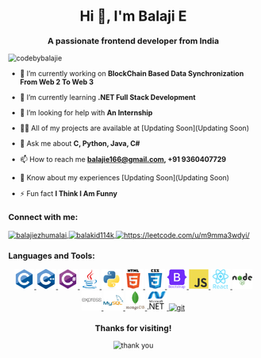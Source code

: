 <h1 align="center">Hi 👋, I'm Balaji E</h1>
<h3 align="center">A passionate frontend developer from India</h3>

<p align="left"> 
  <img src="https://komarev.com/ghpvc/?username=codebybalajie&label=Profile%20views&color=0e75b6&style=flat" alt="codebybalajie" /> 
</p>

- 🔭 I’m currently working on **BlockChain Based Data Synchronization From Web 2 To Web 3**

- 🌱 I’m currently learning **.NET Full Stack Development**

- 🤝 I’m looking for help with **An Internship**

- 👨‍💻 All of my projects are available at [Updating Soon](Updating Soon)

- 💬 Ask me about **C, Python, Java, C#**

- 📫 How to reach me **balajie166@gmail.com, +91 9360407729**

- 📄 Know about my experiences [Updating Soon](Updating Soon)

- ⚡ Fun fact **I Think I Am Funny**

<h3 align="left">Connect with me:</h3>
<p align="left">
  <a href="https://linkedin.com/in/balajiezhumalai" target="blank">
    <img align="center" src="https://raw.githubusercontent.com/rahuldkjain/github-profile-readme-generator/master/src/images/icons/Social/linked-in-alt.svg" alt="balajiezhumalai" height="30" width="40" />
  </a>
  <a href="https://instagram.com/balakid114k" target="blank">
    <img align="center" src="https://raw.githubusercontent.com/rahuldkjain/github-profile-readme-generator/master/src/images/icons/Social/instagram.svg" alt="balakid114k" height="30" width="40" />
  </a>
  <a href="https://www.leetcode.com/https://leetcode.com/u/m9mma3wdyi/" target="blank">
    <img align="center" src="https://raw.githubusercontent.com/rahuldkjain/github-profile-readme-generator/master/src/images/icons/Social/leet-code.svg" alt="https://leetcode.com/u/m9mma3wdyi/" height="30" width="40" />
  </a>
</p>

<h3 align="left">Languages and Tools:</h3>
<p align="center">
  <!-- Languages -->
  <a href="https://www.cprogramming.com/" target="_blank" rel="noreferrer">
    <img src="https://raw.githubusercontent.com/devicons/devicon/master/icons/c/c-original.svg" alt="c" width="40" height="40"/>
  </a>
  <a href="https://www.w3schools.com/cpp/" target="_blank" rel="noreferrer">
    <img src="https://raw.githubusercontent.com/devicons/devicon/master/icons/cplusplus/cplusplus-original.svg" alt="cplusplus" width="40" height="40"/>
  </a> 
  <a href="https://www.w3schools.com/cs/" target="_blank" rel="noreferrer">
    <img src="https://raw.githubusercontent.com/devicons/devicon/master/icons/csharp/csharp-original.svg" alt="csharp" width="40" height="40"/>
  </a>
  <a href="https://www.java.com" target="_blank" rel="noreferrer">
    <img src="https://raw.githubusercontent.com/devicons/devicon/master/icons/java/java-original.svg" alt="java" width="40" height="40"/>
  </a> 
  <a href="https://www.python.org" target="_blank" rel="noreferrer">
    <img src="https://raw.githubusercontent.com/devicons/devicon/master/icons/python/python-original.svg" alt="python" width="40" height="40"/>
  </a> 
  
  <!-- Frontend Development -->
  <a href="https://www.w3.org/html/" target="_blank" rel="noreferrer">
    <img src="https://raw.githubusercontent.com/devicons/devicon/master/icons/html5/html5-original-wordmark.svg" alt="html5" width="40" height="40"/>
  </a> 
  <a href="https://www.w3schools.com/css/" target="_blank" rel="noreferrer">
    <img src="https://raw.githubusercontent.com/devicons/devicon/master/icons/css3/css3-original-wordmark.svg" alt="css3" width="40" height="40"/>
  </a> 
  <a href="https://getbootstrap.com" target="_blank" rel="noreferrer">
    <img src="https://raw.githubusercontent.com/devicons/devicon/master/icons/bootstrap/bootstrap-plain-wordmark.svg" alt="bootstrap" width="40" height="40"/>
  </a> 
  <a href="https://developer.mozilla.org/en-US/docs/Web/JavaScript" target="_blank" rel="noreferrer">
    <img src="https://raw.githubusercontent.com/devicons/devicon/master/icons/javascript/javascript-original.svg" alt="javascript" width="40" height="40"/>
  </a> 
  <a href="https://reactjs.org/" target="_blank" rel="noreferrer">
    <img src="https://raw.githubusercontent.com/devicons/devicon/master/icons/react/react-original-wordmark.svg" alt="react" width="40" height="40"/>
  </a> 
  
  <!-- Backend Development -->
  <a href="https://nodejs.org" target="_blank" rel="noreferrer">
    <img src="https://raw.githubusercontent.com/devicons/devicon/master/icons/nodejs/nodejs-original-wordmark.svg" alt="nodejs" width="40" height="40"/>
  </a> 
  <a href="https://expressjs.com" target="_blank" rel="noreferrer">
    <img src="https://raw.githubusercontent.com/devicons/devicon/master/icons/express/express-original-wordmark.svg" alt="express" width="40" height="40"/>
  </a>

  <!-- Database -->
  <a href="https://www.mysql.com/" target="_blank" rel="noreferrer">
    <img src="https://raw.githubusercontent.com/devicons/devicon/master/icons/mysql/mysql-original-wordmark.svg" alt="mysql" width="40" height="40"/>
  </a> 
  <a href="https://www.mongodb.com/" target="_blank" rel="noreferrer">
    <img src="https://raw.githubusercontent.com/devicons/devicon/master/icons/mongodb/mongodb-original-wordmark.svg" alt="mongodb" width="40" height="40"/>
  </a> 
  
  <!-- Frameworks -->
  <a href="https://dotnet.microsoft.com/" target="_blank" rel="noreferrer">
    <img src="https://raw.githubusercontent.com/devicons/devicon/master/icons/dot-net/dot-net-original-wordmark.svg" alt="dotnet" width="40" height="40"/>
  </a> 
  
  <!-- Version Control -->
  <a href="https://git-scm.com/" target="_blank" rel="noreferrer">
    <img src="https://www.vectorlogo.zone/logos/git-scm/git-scm-icon.svg" alt="git" width="40" height="40"/>
  </a> 

  
<h3 align="center">Thanks for visiting!</h3>
<p align="center">
  <img src="https://www.google.com/imgres?q=thank%20you%20icon%20images&imgurl=https%3A%2F%2Fcdn.pixabay.com%2Fphoto%2F2020%2F05%2F11%2F03%2F53%2Fthank-you-5156379_1280.png&imgrefurl=https%3A%2F%2Fpixabay.com%2Fillustrations%2Fthank-you-icon-new-5156379%2F&docid=Et_ZQ_3AyJ7_wM&tbnid=dnXWIjV6ZivyBM&vet=12ahUKEwikipLu3OCIAxWgRmwGHbCNKI4QM3oECBgQAA..i&w=1280&h=1280&hcb=2&ved=2ahUKEwikipLu3OCIAxWgRmwGHbCNKI4QM3oECBgQAA" alt="thank you" width="100" height="100"/>
</p>
